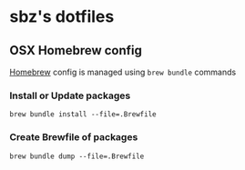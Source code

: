 # sbz's dotfiles

## OSX Homebrew config

[Homebrew](https://brew.sh) config is managed using `brew bundle` commands

### Install or Update packages

```brew bundle install --file=.Brewfile```

### Create Brewfile of packages

```brew bundle dump --file=.Brewfile```
